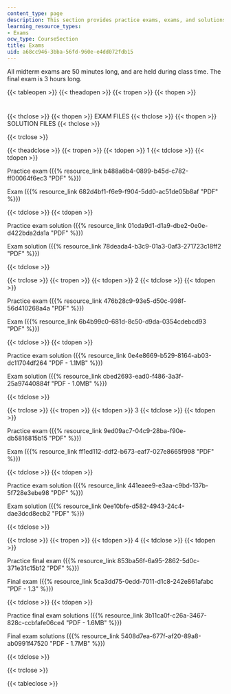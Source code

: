 ```yaml
---
content_type: page
description: This section provides practice exams, exams, and solutions.
learning_resource_types:
- Exams
ocw_type: CourseSection
title: Exams
uid: a68cc946-3bba-56fd-960e-e4dd072fdb15
---
```


All midterm exams are 50 minutes long, and are held during class time. The final exam is 3 hours long.

{{< tableopen >}}
{{< theadopen >}}
{{< tropen >}}
{{< thopen >}}
#
{{< thclose >}}
{{< thopen >}}
EXAM FILES
{{< thclose >}}
{{< thopen >}}
SOLUTION FILES
{{< thclose >}}

{{< trclose >}}

{{< theadclose >}}
{{< tropen >}}
{{< tdopen >}}
1
{{< tdclose >}}
{{< tdopen >}}


Practice exam ({{% resource_link b488a6b4-0899-b45d-c782-ff00064f6ec3 "PDF" %}})

Exam ({{% resource_link 682d4bf1-f6e9-f904-5dd0-ac51de05b8af "PDF" %}})


{{< tdclose >}}
{{< tdopen >}}


Practice exam solution ({{% resource_link 01cda9d1-d1a9-dbe2-0e0e-d422bda2da1a "PDF" %}})

Exam solution ({{% resource_link 78deada4-b3c9-01a3-0af3-271723c18ff2 "PDF" %}})


{{< tdclose >}}

{{< trclose >}}
{{< tropen >}}
{{< tdopen >}}
2
{{< tdclose >}}
{{< tdopen >}}


Practice exam ({{% resource_link 476b28c9-93e5-d50c-998f-56d410268a4a "PDF" %}})

Exam ({{% resource_link 6b4b99c0-681d-8c50-d9da-0354cdebcd93 "PDF" %}})


{{< tdclose >}}
{{< tdopen >}}


Practice exam solution ({{% resource_link 0e4e8669-b529-8164-ab03-dc11704df264 "PDF - 1.1MB" %}})

Exam solution ({{% resource_link cbed2693-ead0-f486-3a3f-25a97440884f "PDF - 1.0MB" %}})


{{< tdclose >}}

{{< trclose >}}
{{< tropen >}}
{{< tdopen >}}
3
{{< tdclose >}}
{{< tdopen >}}


Practice exam ({{% resource_link 9ed09ac7-04c9-28ba-f90e-db5816815b15 "PDF" %}})

Exam ({{% resource_link ff1ed112-ddf2-b673-eaf7-027e8665f998 "PDF" %}})


{{< tdclose >}}
{{< tdopen >}}


Practice exam solution ({{% resource_link 441eaee9-e3aa-c9bd-137b-5f728e3ebe98 "PDF" %}})

Exam solution ({{% resource_link 0ee10bfe-d582-4943-24c4-dae3dcd8ecb2 "PDF" %}})


{{< tdclose >}}

{{< trclose >}}
{{< tropen >}}
{{< tdopen >}}
4
{{< tdclose >}}
{{< tdopen >}}


Practice final exam ({{% resource_link 853ba56f-6a95-2862-5d0c-371e31c15b12 "PDF" %}})

Final exam ({{% resource_link 5ca3dd75-0edd-7011-d1c8-242e861afabc "PDF - 1.3" %}})


{{< tdclose >}}
{{< tdopen >}}


Practice final exam solutions ({{% resource_link 3b11ca0f-c26a-3467-828c-ccbfafe06ce4 "PDF - 1.6MB" %}})

Final exam solutions ({{% resource_link 5408d7ea-677f-af20-89a8-ab0991f47520 "PDF - 1.7MB" %}})


{{< tdclose >}}

{{< trclose >}}

{{< tableclose >}}